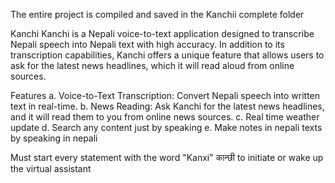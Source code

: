 The entire project is compiled and saved in the Kanchii complete folder 



Kanchi
Kanchi is a Nepali voice-to-text application designed to transcribe Nepali speech into Nepali text with high accuracy. 
In addition to its transcription capabilities, Kanchi offers a unique feature that allows users to ask for the latest news headlines, which it will read aloud from online sources.

Features
a. Voice-to-Text Transcription: Convert Nepali speech into written text in real-time.
b. News Reading: Ask Kanchi for the latest news headlines, and it will read them to you from online news sources.
c. Real time weather update
d. Search any content just by speaking 
e. Make notes in nepali texts by speaking in nepali

Must start every statement with the word "Kanxi" कान्छी to initiate or wake up the virtual assistant


